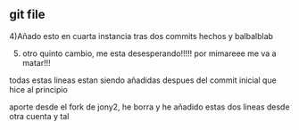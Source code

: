 ## git file

4)Añado esto en cuarta instancia tras dos commits hechos y balbalblab


5) otro quinto cambio, me esta desesperando!!!!! 
por mimareee me va a matar!!!


todas estas lineas estan siendo añadidas despues del commit
inicial que hice al principio



aporte desde el fork de jony2, he borra
y he añadido estas dos lineas desde
otra cuenta y tal